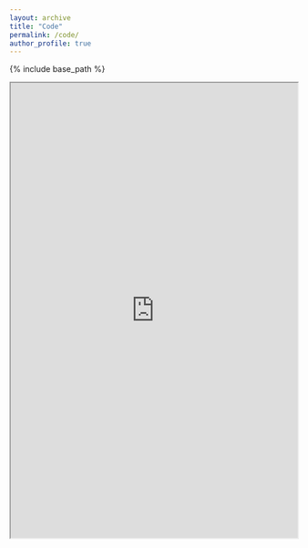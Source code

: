 ```yaml
---
layout: archive
title: "Code"
permalink: /code/
author_profile: true
---
```


{% include base_path %}


<iframe src="https://nikitalukhanin.github.io/files/resume.pdf" width="100%" height="800rem">
This browser does not support PDFs. Please download the PDF to view it: <a href="/pdf/brain_in_a_vat.pdf">Download PDF</a>
</iframe>
